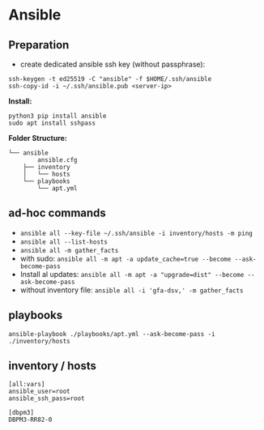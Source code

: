 # Ansible

## Preparation
* create dedicated ansible ssh key (without passphrase): 
```
ssh-keygen -t ed25519 -C "ansible" -f $HOME/.ssh/ansible
ssh-copy-id -i ~/.ssh/ansible.pub <server-ip>
```

**Install:**
```
python3 pip install ansible
sudo apt install sshpass
```

**Folder Structure:**
```
└── ansible
        ansible.cfg
    ├── inventory
    │   └── hosts
    └── playbooks
        └── apt.yml
```

## ad-hoc commands

* `ansible all --key-file ~/.ssh/ansible -i inventory/hosts -m ping`
* `ansible all --list-hosts`
* `ansible all -m gather_facts`
* with sudo: `ansible all -m apt -a update_cache=true --become --ask-become-pass`
* Install al updates: `ansible all -m apt -a "upgrade=dist" --become --ask-become-pass`
* without inventory file: `ansible all -i 'gfa-dsv,' -m gather_facts`

## playbooks
```
ansible-playbook ./playbooks/apt.yml --ask-become-pass -i ./inventory/hosts
```

## inventory / hosts
```
[all:vars]
ansible_user=root
ansible_ssh_pass=root

[dbpm3]
DBPM3-RR82-0
```

